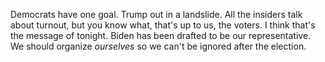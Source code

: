 Democrats have one goal. Trump out in a landslide. All the insiders talk about turnout, but you know what, that's up to us, the voters. I think that's the message of tonight. Biden has been drafted to be our representative. We should organize <i>ourselves</i> so we can't be ignored after the election. 
